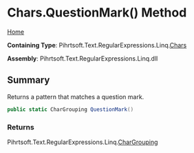 # Chars\.QuestionMark\(\) Method

[Home](../../../../../../README.md)

**Containing Type**: Pihrtsoft\.Text\.RegularExpressions\.Linq\.[Chars](../README.md)

**Assembly**: Pihrtsoft\.Text\.RegularExpressions\.Linq\.dll

## Summary

Returns a pattern that matches a question mark\.

```csharp
public static CharGrouping QuestionMark()
```

### Returns

Pihrtsoft\.Text\.RegularExpressions\.Linq\.[CharGrouping](../../CharGrouping/README.md)

